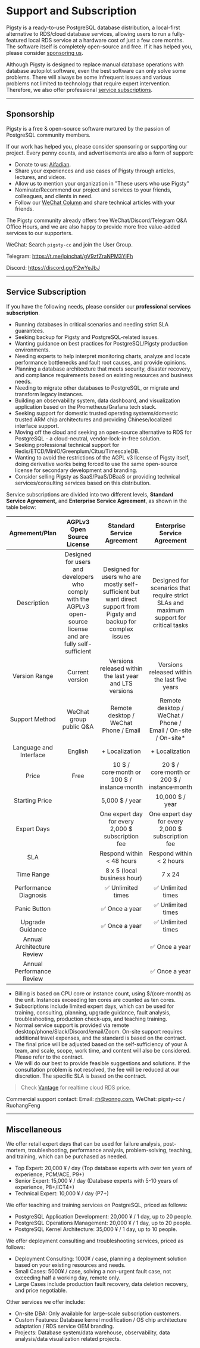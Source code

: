 # Support and Subscription

Pigsty is a ready-to-use PostgreSQL database distribution, a local-first alternative to RDS/cloud database services, allowing users to run a fully-featured local RDS service at a hardware cost of just a few core months. The software itself is completely open-source and free. If it has helped you, please consider [sponsoring us](#sponsorship).

Although Pigsty is designed to replace manual database operations with database autopilot software, even the best software can only solve some problems. There will always be some infrequent issues and various problems not limited to technology that require expert intervention. Therefore, we also offer professional [service subscriptions](#service-subscription).


------------------

## Sponsorship

Pigsty is a free & open-source software nurtured by the passion of PostgreSQL community members.

If our work has helped you, please consider sponsoring or supporting our project. Every penny counts, and advertisements are also a form of support:

- Donate to us:  [Aifadian](https://afdian.net/a/pigsty).
- Share your experiences and use cases of Pigsty through articles, lectures, and videos.
- Allow us to mention your organization in "These users who use Pigsty"
- Nominate/Recommend our project and services to your friends, colleagues, and clients in need.
- Follow our [WeChat Column](https://mp.weixin.qq.com/s/-E_-HZ7LvOze5lmzy3QbQA) and share technical articles with your friends.

The Pigsty community already offers free WeChat/Discord/Telegram Q&A Office Hours, and we are also happy to provide more free value-added services to our supporters.

WeChat: Search `pigsty-cc` and join the User Group.

Telegram: https://t.me/joinchat/gV9zfZraNPM3YjFh

Discord: https://discord.gg/F2wYeJbJ


------------------

## Service Subscription

If you have the following needs, please consider our **professional services subscription**.

- Running databases in critical scenarios and needing strict SLA guarantees.
- Seeking backup for Pigsty and PostgreSQL-related issues.
- Wanting guidance on best practices for PostgreSQL/Pigsty production environments.
- Needing experts to help interpret monitoring charts, analyze and locate performance bottlenecks and fault root causes, and provide opinions.
- Planning a database architecture that meets security, disaster recovery, and compliance requirements based on existing resources and business needs.
- Needing to migrate other databases to PostgreSQL, or migrate and transform legacy instances.
- Building an observability system, data dashboard, and visualization application based on the Prometheus/Grafana tech stack.
- Seeking support for domestic trusted operating systems/domestic trusted ARM chip architectures and providing Chinese/localized interface support.
- Moving off the cloud and seeking an open-source alternative to RDS for PostgreSQL - a cloud-neutral, vendor-lock-in-free solution.
- Seeking professional technical support for Redis/ETCD/MinIO/Greenplum/Citus/TimescaleDB.
- Wanting to avoid the restrictions of the AGPL v3 license of Pigsty itself, doing derivative works being forced to use the same open-source license for secondary development and branding.
- Consider selling Pigsty as SaaS/PaaS/DBaaS or providing technical services/consulting services based on this distribution.

Service subscriptions are divided into two different levels, **Standard Service Agreement,** and **Enterprise Service Agreement**, as shown in the table below:

|       Agreement/Plan       |                  AGPLv3 Open Source License                  |                  Standard Service Agreement                  |                 Enterprise Service Agreement                 |
| :------------------------: | :----------------------------------------------------------: | :----------------------------------------------------------: | :----------------------------------------------------------: |
|        Description         | Designed for users and developers who comply with the AGPLv3 open-source license and are fully self-sufficient | Designed for users who are mostly self-sufficient but want direct support from Pigsty and backup for complex issues | Designed for scenarios that require strict SLAs and maximum support for critical tasks |
|       Version Range        |                       Current version                        |   Versions released within the last year and LTS versions    |         Versions released within the last five years         |
|       Support Method       |                   WeChat group public Q&A                    |         Remote desktop / WeChat <br /> Phone / Email         | Remote desktop / WeChat / Phone /<br /> Email / On-site / On-site* |
|   Language and Interface   |                           English                            |                        + Localization                        |                        + Localization                        |
|           Price            |                             Free                             |     10 \$ / core·month or <br/> 100 \$ / instance·month      |     20 \$ / core·month or <br/> 200 \$ / instance·month      |
|       Starting Price       |                                                              |                        5,000 $ / year                        |                       10,000 $ / year                        |
|        Expert Days         |                                                              |      One expert day for every 2,000 $ subscription fee       |      One expert day for every 2,000 $ subscription fee       |
|            SLA             |                                                              |                  Respond within < 48 hours                   |                   Respond within < 2 hours                   |
|         Time Range         |                                                              |                 8 x 5 (local business hour)                  |                            7 x 24                            |
|   Performance Diagnosis    |                                                              |                      ✅ Unlimited times                       |                      ✅ Unlimited times                       |
|        Panic Button        |                                                              |                        ✅ Once a year                         |                      ✅ Unlimited times                       |
|      Upgrade Guidance      |                                                              |                        ✅ Once a year                         |                      ✅ Unlimited times                       |
| Annual Architecture Review |                                                              |                                                              |                        ✅ Once a year                         |
| Annual Performance Review  |                                                              |                                                              |                        ✅ Once a year                         |

- Billing is based on CPU core or instance count, using $/(core·month) as the unit. Instances exceeding ten cores are counted as ten cores.
- Subscriptions include limited expert days, which can be used for training, consulting, planning, upgrade guidance, fault analysis, troubleshooting, production check-ups, and teaching training.
- Normal service support is provided via remote desktop/phone/Slack/Discord/email/Zoom. On-site support requires additional travel expenses, and the standard is based on the contract.
- The final price will be adjusted based on the self-sufficiency of your A team, and scale, scope, work time, and content will also be considered. Please refer to the contract.
- We will do our best to provide feasible suggestions and solutions. If the consultation problem is not resolved, the fee will be reduced at our discretion. The specific SLA is based on the contract.

> Check [Vantage](https://instances.vantage.sh/) for realtime cloud RDS price.

Commercial support contact: Email: [rh@vonng.com](mailto:rh@vonng.com), WeChat: pigsty-cc / RuohangFeng


------------------

## Miscellaneous

We offer retail expert days that can be used for failure analysis, post-mortem, troubleshooting, performance analysis, problem-solving, teaching, and training, which can be purchased as needed.

- Top Expert: 20,000 ¥ / day (Top database experts with over ten years of experience, PCM/ACE, P9+)
- Senior Expert: 15,000 ¥ / day (Database experts with 5-10 years of experience, P8+/ICT4+)
- Technical Expert: 10,000 ¥ / day (P7+)

We offer teaching and training services on PostgreSQL, priced as follows:

- PostgreSQL Application Development: 20,000 ¥ / 1 day, up to 20 people.
- PostgreSQL Operations Management: 20,000 ¥ / 1 day, up to 20 people.
- PostgreSQL Kernel Architecture: 35,000 ¥ / 1 day, up to 10 people.

We offer deployment consulting and troubleshooting services, priced as follows:

- Deployment Consulting: 1000¥ / case, planning a deployment solution based on your existing resources and needs.
- Small Cases: 5000¥ / case, solving a non-urgent fault case, not exceeding half a working day, remote only.
- Large Cases include production fault recovery, data deletion recovery, and price negotiable.

Other services we offer include:

- On-site DBA: Only available for large-scale subscription customers.
- Custom Features: Database kernel modification / OS chip architecture adaptation / RDS service OEM branding.
- Projects: Database system/data warehouse, observability, data analysis/data visualization related projects.